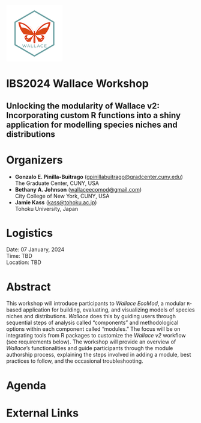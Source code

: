 ![](logo.png)

# IBS2024 Wallace Workshop
## Unlocking the modularity of Wallace v2: Incorporating custom R functions into a shiny application for modelling species niches and distributions

# Organizers

-   **Gonzalo E. Pinilla-Buitrago** (gpinillabuitrago@gradcenter.cuny.edu)  
    The Graduate Center, CUNY, USA  
-   **Bethany A. Johnson** (wallaceecomod@gmail.com)  
    City College of New York, CUNY, USA  
-   **Jamie Kass** (kass@tohoku.ac.jp)  
    Tohoku University, Japan  

# Logistics
Date: 07 January, 2024  
Time: TBD  
Location: TBD  

# Abstract
This workshop will introduce participants to *Wallace EcoMod*, a modular `R`-based application for building, evaluating, and visualizing models of species niches and distributions. *Wallace* does this by guiding users through sequential steps of analysis called “components” and methodological options within each component called “modules.” The focus will be on integrating tools from R packages to customize the *Wallace v2* workflow (see requirements below). The workshop will provide an overview of *Wallace*’s functionalities and guide participants through the module authorship process, explaining the steps involved in adding a module, best practices to follow, and the occasional troubleshooting.

# Agenda

# External Links
